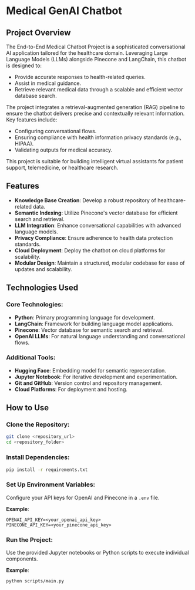 # Medical GenAI Chatbot

## Project Overview

The End-to-End Medical Chatbot Project is a sophisticated conversational AI application tailored for the healthcare domain. Leveraging Large Language Models (LLMs) alongside Pinecone and LangChain, this chatbot is designed to:

- Provide accurate responses to health-related queries.
- Assist in medical guidance.
- Retrieve relevant medical data through a scalable and efficient vector database search.

The project integrates a retrieval-augmented generation (RAG) pipeline to ensure the chatbot delivers precise and contextually relevant information. Key features include:

- Configuring conversational flows.
- Ensuring compliance with health information privacy standards (e.g., HIPAA).
- Validating outputs for medical accuracy.

This project is suitable for building intelligent virtual assistants for patient support, telemedicine, or healthcare research.

## Features

- **Knowledge Base Creation**: Develop a robust repository of healthcare-related data.
- **Semantic Indexing**: Utilize Pinecone's vector database for efficient search and retrieval.
- **LLM Integration**: Enhance conversational capabilities with advanced language models.
- **Privacy Compliance**: Ensure adherence to health data protection standards.
- **Cloud Deployment**: Deploy the chatbot on cloud platforms for scalability.
- **Modular Design**: Maintain a structured, modular codebase for ease of updates and scalability.

## Technologies Used

### Core Technologies:
- **Python**: Primary programming language for development.
- **LangChain**: Framework for building language model applications.
- **Pinecone**: Vector database for semantic search and retrieval.
- **OpenAI LLMs**: For natural language understanding and conversational flows.

### Additional Tools:
- **Hugging Face**: Embedding model for semantic representation.
- **Jupyter Notebook**: For iterative development and experimentation.
- **Git and GitHub**: Version control and repository management.
- **Cloud Platforms**: For deployment and hosting.

## How to Use

### Clone the Repository:
```bash
git clone <repository_url>
cd <repository_folder>
```

### Install Dependencies:
```bash
pip install -r requirements.txt
```

### Set Up Environment Variables:
Configure your API keys for OpenAI and Pinecone in a `.env` file.

**Example**:
```
OPENAI_API_KEY=<your_openai_api_key>
PINECONE_API_KEY=<your_pinecone_api_key>
```

### Run the Project:
Use the provided Jupyter notebooks or Python scripts to execute individual components.

**Example**:
```bash
python scripts/main.py
```

